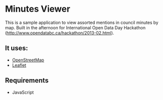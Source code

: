 # Minutes Viewer

This is a sample application to view assorted mentions in council minutes by map. Built in the afternoon for International Open Data Day Hackathon (http://www.opendatabc.ca/hackathon/2013-02.html).

## It uses:

* [OpenStreetMap][osm]
* [Leaflet][lf]

## Requirements

* JavaScript

[osm]: http://www.openstreetmap.org/
[lf]: http://leafletjs.com/
